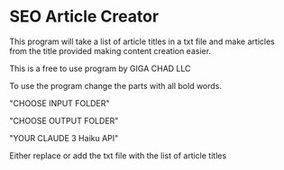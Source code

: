 # SEO Article Creator

This program will take a list of article titles in a txt file and make articles from the title provided making content creation easier.

This is a free to use program by GIGA CHAD LLC

To use the program change the parts with all bold words.

"CHOOSE INPUT FOLDER"

"CHOOSE OUTPUT FOLDER"

"YOUR CLAUDE 3 Haiku API"

Either replace or add the txt file with the list of article titles
